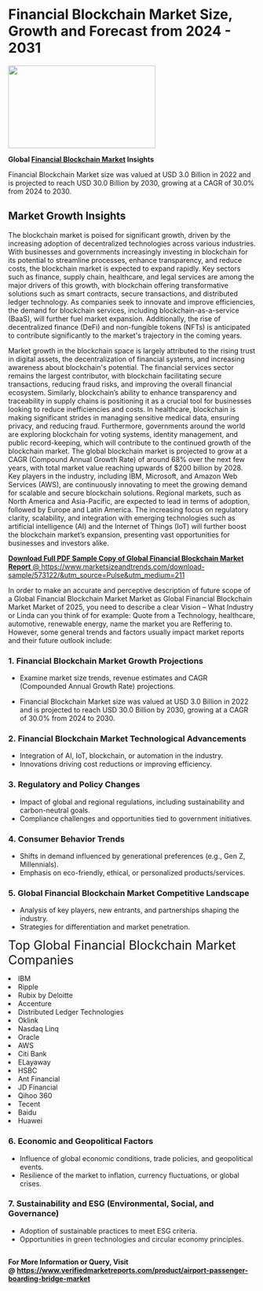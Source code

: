 <H1>Financial Blockchain Market Size, Growth and Forecast from 2024 - 2031</H1><img class="aligncenter size-medium wp-image-584254" src="https://thirdeyenews.in/wp-content/uploads/2024/09/Global-Market-Research-300x168.jpeg" alt="" width="300" height="168" /><p><strong>Global&nbsp;<a href="https://www.marketsizeandtrends.com/download-sample/573122/&amp;utm_source=Pulse&amp;utm_medium=211">Financial Blockchain Market</a> Insights</strong></p><p>Financial Blockchain Market size was valued at USD 3.0 Billion in 2022 and is projected to reach USD 30.0 Billion by 2030, growing at a CAGR of 30.0% from 2024 to 2030.</p><p><h2>Market Growth Insights</h2> <p>The blockchain market is poised for significant growth, driven by the increasing adoption of decentralized technologies across various industries. With businesses and governments increasingly investing in blockchain for its potential to streamline processes, enhance transparency, and reduce costs, the blockchain market is expected to expand rapidly. Key sectors such as finance, supply chain, healthcare, and legal services are among the major drivers of this growth, with blockchain offering transformative solutions such as smart contracts, secure transactions, and distributed ledger technology. As companies seek to innovate and improve efficiencies, the demand for blockchain services, including blockchain-as-a-service (BaaS), will further fuel market expansion. Additionally, the rise of decentralized finance (DeFi) and non-fungible tokens (NFTs) is anticipated to contribute significantly to the market's trajectory in the coming years.</p> <p><a href="#" class="download-sample"></a></p> <p>Market growth in the blockchain space is largely attributed to the rising trust in digital assets, the decentralization of financial systems, and increasing awareness about blockchain's potential. The financial services sector remains the largest contributor, with blockchain facilitating secure transactions, reducing fraud risks, and improving the overall financial ecosystem. Similarly, blockchain’s ability to enhance transparency and traceability in supply chains is positioning it as a crucial tool for businesses looking to reduce inefficiencies and costs. In healthcare, blockchain is making significant strides in managing sensitive medical data, ensuring privacy, and reducing fraud. Furthermore, governments around the world are exploring blockchain for voting systems, identity management, and public record-keeping, which will contribute to the continued growth of the blockchain market. The global blockchain market is projected to grow at a CAGR (Compound Annual Growth Rate) of around 68% over the next few years, with total market value reaching upwards of $200 billion by 2028. Key players in the industry, including IBM, Microsoft, and Amazon Web Services (AWS), are continuously innovating to meet the growing demand for scalable and secure blockchain solutions. Regional markets, such as North America and Asia-Pacific, are expected to lead in terms of adoption, followed by Europe and Latin America. The increasing focus on regulatory clarity, scalability, and integration with emerging technologies such as artificial intelligence (AI) and the Internet of Things (IoT) will further boost the blockchain market’s expansion, presenting vast opportunities for businesses and investors alike. <p><a href="#" class="get-more"></p><p><span class=""><strong>Download Full PDF Sample Copy of Global Financial Blockchain Market Report</strong> @ <a href="https://www.marketsizeandtrends.com/download-sample/573122/&amp;utm_source=Pulse&amp;utm_medium=211" target="_blank">https://www.marketsizeandtrends.com/download-sample/573122/&amp;utm_source=Pulse&amp;utm_medium=211</a></span></p><p>In order to make an accurate and perceptive description of future scope of a Global&nbsp;Financial Blockchain Market Market as Global&nbsp;Financial Blockchain Market Market of 2025, you need to describe a clear Vision &ndash; What Industry or Linda can you think of for example: Quote from a Technology, healthcare, automotive, renewable energy, name the market you are Reffering to. However, some general trends and factors usually impact market reports and their future outlook include:</p><h3>1.&nbsp;<strong>Financial Blockchain Market Growth Projections</strong></h3><ul><li>Examine market size trends, revenue estimates and CAGR (Compounded Annual Growth Rate) projections.</li><li><p>Financial Blockchain Market size was valued at USD 3.0 Billion in 2022 and is projected to reach USD 30.0 Billion by 2030, growing at a CAGR of 30.0% from 2024 to 2030.</p></li></ul><h3>2.&nbsp;<strong>Financial Blockchain Market Technological Advancements</strong></h3><ul><li>Integration of AI, IoT, blockchain, or automation in the industry.</li><li>Innovations driving cost reductions or improving efficiency.</li></ul><h3>3.&nbsp;<strong>Regulatory and Policy Changes</strong></h3><ul><li>Impact of global and regional regulations, including sustainability and carbon-neutral goals.</li><li>Compliance challenges and opportunities tied to government initiatives.</li></ul><h3>4.&nbsp;<strong>Consumer Behavior Trends</strong></h3><ul><li>Shifts in demand influenced by generational preferences (e.g., Gen Z, Millennials).</li><li>Emphasis on eco-friendly, ethical, or personalized products/services.</li></ul><h3>5.&nbsp;<strong>Global Financial Blockchain Market Competitive Landscape</strong></h3><ul><li>Analysis of key players, new entrants, and partnerships shaping the industry.</li><li>Strategies for differentiation and market penetration.</li></ul><p data-pm-slice="1 1 []"><span style="color: inherit; font-family: inherit; font-size: 25px;">Top Global Financial Blockchain Market Companies</span></p><div class="" data-test-id=""><p><li>IBM</li><li> Ripple</li><li> Rubix by Deloitte</li><li> Accenture</li><li> Distributed Ledger Technologies</li><li> Oklink</li><li> Nasdaq Linq</li><li> Oracle</li><li> AWS</li><li> Citi Bank</li><li> ELayaway</li><li> HSBC</li><li> Ant Financial</li><li> JD Financial</li><li> Qihoo 360</li><li> Tecent</li><li> Baidu</li><li> Huawei</li></p></div><h3>6.&nbsp;<strong>Economic and Geopolitical Factors</strong></h3><ul><li>Influence of global economic conditions, trade policies, and geopolitical events.</li><li>Resilience of the market to inflation, currency fluctuations, or global crises.</li></ul><h3>7.&nbsp;<strong>Sustainability and ESG (Environmental, Social, and Governance)</strong></h3><ul><li>Adoption of sustainable practices to meet ESG criteria.</li><li>Opportunities in green technologies and circular economy principles.</li></ul><h2><strong style="font-size: 14px;">For More Information or Query, Visit @&nbsp;</strong><a style="background-color: #ffffff; font-size: 14px;" href="https://www.marketsizeandtrends.com/report/financial-blockchain-market/" target="_blank">https://www.verifiedmarketreports.com/product/airport-passenger-boarding-bridge-market</a></h2>
